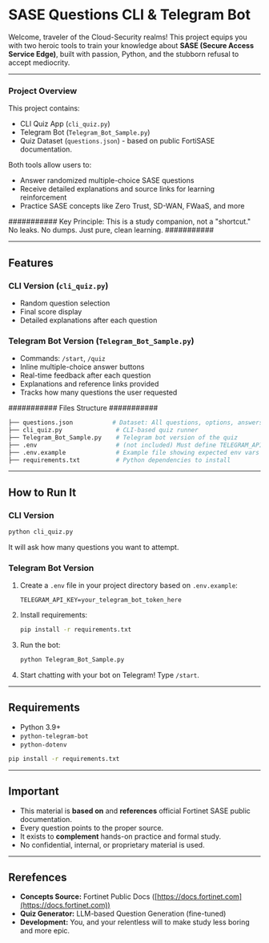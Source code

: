# SASE Questions CLI & Telegram Bot

Welcome, traveler of the Cloud-Security realms!
This project equips you with two heroic tools to train your knowledge about **SASE (Secure Access Service Edge)**, built with passion, Python, and the stubborn refusal to accept mediocrity.

---

### Project Overview

This project contains:

- CLI Quiz App (`cli_quiz.py`)
- Telegram Bot (`Telegram_Bot_Sample.py`)
- Quiz Dataset (`questions.json`) - based on public FortiSASE documentation.

Both tools allow users to:

- Answer randomized multiple-choice SASE questions
- Receive detailed explanations and source links for learning reinforcement
- Practice SASE concepts like Zero Trust, SD-WAN, FWaaS, and more

########### Key Principle: This is a study companion, not a "shortcut." No leaks. No dumps. Just pure, clean learning. ###########

---

## Features

### CLI Version (`cli_quiz.py`)

- Random question selection
- Final score display
- Detailed explanations after each question

### Telegram Bot Version (`Telegram_Bot_Sample.py`)


- Commands: `/start`, `/quiz`
- Inline multiple-choice answer buttons
- Real-time feedback after each question
- Explanations and reference links provided
- Tracks how many questions the user requested

########### Files Structure ###########

```bash
├── questions.json           # Dataset: All questions, options, answers, explanations, references
├── cli_quiz.py               # CLI-based quiz runner
├── Telegram_Bot_Sample.py    # Telegram bot version of the quiz
├── .env                      # (not included) Must define TELEGRAM_API_KEY
├── .env.example              # Example file showing expected env vars
├── requirements.txt          # Python dependencies to install
```

---

## How to Run It

### CLI Version

```bash
python cli_quiz.py
```
It will ask how many questions you want to attempt.

### Telegram Bot Version

1. Create a `.env` file in your project directory based on `.env.example`:
   ```env
   TELEGRAM_API_KEY=your_telegram_bot_token_here
   ```
2. Install requirements:
   ```bash
   pip install -r requirements.txt
   ```
3. Run the bot:
   ```bash
   python Telegram_Bot_Sample.py
   ```
4. Start chatting with your bot on Telegram! Type `/start`.

---

## Requirements

- Python 3.9+
- `python-telegram-bot`
- `python-dotenv`

```bash
pip install -r requirements.txt
```

---

## Important

- This material is **based on** and **references** official Fortinet SASE public documentation.
- Every question points to the proper source.
- It exists to **complement** hands-on practice and formal study.
- No confidential, internal, or proprietary material is used.

---

## Rerefences

- **Concepts Source:** Fortinet Public Docs ([https://docs.fortinet.com](https://docs.fortinet.com))
- **Quiz Generator:** LLM-based Question Generation (fine-tuned)
- **Development:** You, and your relentless will to make study less boring and more epic.

